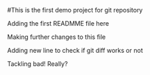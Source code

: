 #This is the first demo project for git repository

Adding the first READMME file here

Making further changes to this file


Adding new line to check if git diff works or not

Tackling bad!
Really?
